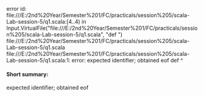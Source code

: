 error id: file:///E:/2nd%20Year/Semester%201/FC/practicals/session%205/scala-Lab-session-5/q1.scala:[4..4) in Input.VirtualFile("file:///E:/2nd%20Year/Semester%201/FC/practicals/session%205/scala-Lab-session-5/q1.scala", "def ")
file:///E:/2nd%20Year/Semester%201/FC/practicals/session%205/scala-Lab-session-5/q1.scala
file:///E:/2nd%20Year/Semester%201/FC/practicals/session%205/scala-Lab-session-5/q1.scala:1: error: expected identifier; obtained eof
def 
    ^
#### Short summary: 

expected identifier; obtained eof